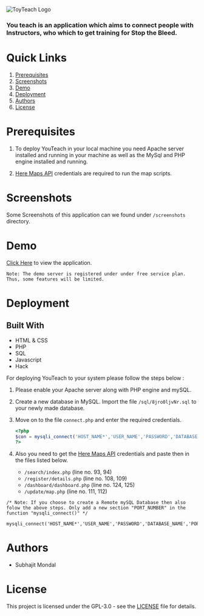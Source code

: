 ![ToyTeach Logo](https://user-images.githubusercontent.com/27961735/57253555-9fb92280-706c-11e9-8125-242edc2ebe19.png)
### You teach is an application which aims to connect people with Instructors, who which to get training for Stop the Bleed.

# Quick Links
 1. [Prerequisites](#prerequisites)
 2. [Screenshots](#screenshots)
 3. [Demo](#Demo)
 4. [Deployment](#deployment)
 5. [Authors](#authors)
 6. [License](#license)

 # Prerequisites

1. To deploy YouTeach in your local machine you need Apache server installed and running in your machine as well as the MySql and PHP engine installed and running.

2. [Here Maps API](https://developer.here.com) credentials are required to run the map scripts.

# Screenshots

Some Screenshots of this application can we found under `/screenshots` directory.

# Demo

[Click Here](http://dotcom.epizy.com) to view the application.
```
Note: The demo server is registered under under free service plan. Thus, some features will be limited. 
```
# Deployment
## Built With
* HTML & CSS
* PHP
* SQL
* Javascript
* Hack

For deploying YouTeach to your system please follow the steps below :

1. Please enable your Apache server along with PHP engine and mySQL.
1. Create a new database in MySQL. Import the file `/sql/8jro0ljvNr.sql` to your newly made database.
1. Move on to the file `connect.php` and enter the required credentials.

    ```php
    <?php 
    $con = mysqli_connect('HOST_NAME*','USER_NAME','PASSWORD','DATABASE_NAME');
    ?>
    ```
1. Also you need to get the [Here Maps API](https://developer.here.com) credentials and paste then in the files listed below.
    * `/search/index.php` (line no. 93, 94)
    * `/register/details.php` (line no. 108, 109)
    * `/dashboard/dashboard.php` (line no. 124, 125)
    * `/update/map.php` (line no. 111, 112)

```
/* Note: If you choose to create a Remote mySQL Database then also folow the above steps. Only add a new section "PORT_NUMBER" in the function "mysqli_connect()" */

mysqli_connect('HOST_NAME*','USER_NAME','PASSWORD','DATABASE_NAME','PORT_NUMBER');
```
# Authors
* Subhajit Mondal
# License

This project is licensed under the GPL-3.0 - see the [LICENSE](LICENSE) file for details.
